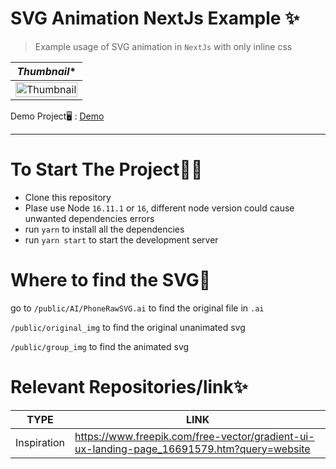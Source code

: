 # SVG Animation NextJs Example ✨
>Example usage of SVG animation in `NextJs` with only inline css

|*Thumbnail**|
|:-:|
|<a href="https://user-images.githubusercontent.com/64743796/149368150-abac7f8b-0c26-490a-a019-529624ea40f1.png"><img src="https://user-images.githubusercontent.com/64743796/149368150-abac7f8b-0c26-490a-a019-529624ea40f1.png" alt="Thumbnail" style='width:100%'></a><br /><sup> |

Demo Project🖥 : [Demo](https://svg-animation-example.vercel.app/)

<hr/>

# To Start The Project🤷‍♀️
- Clone this repository
- Plase use Node `16.11.1` or `16`, different node version could cause unwanted dependencies errors
- run `yarn` to install all the dependencies
- run `yarn start` to start the development server

# Where to find the SVG🔧
go to 
`/public/AI/PhoneRawSVG.ai` to find the original file in `.ai`
  
`/public/original_img` to find the original unanimated svg
  
`/public/group_img` to find the animated svg

# Relevant Repositories/link✨

| TYPE | LINK |
| ------ | ------ |
| Inspiration | https://www.freepik.com/free-vector/gradient-ui-ux-landing-page_16691579.htm?query=website |

